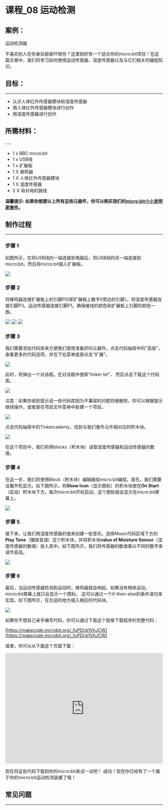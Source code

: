 # 课程_08 运动检测

## 案例：
运动检测器

不喜欢别人在你身后偷偷吓唬你？这里刚好有一个适合你的micro:bit项目！在这篇文章中，我们将学习如何使用运动传感器、湿度传感器以及与它们相关的编程知识。


## 目标：
---
- 认识人体红外传感器模块和湿度传感器
- 用人体红外传感器模块进行创作
- 用湿度传感器进行创作


## 所需材料：  
---  

- 1 x BBC micro:bit
- 1 x USB线
- 1 x 扩展板
- 1 X 蜂鸣器
- 1 X 人体红外传感器模块
- 1 X 湿度传感器
- 2 X 母对母的跳线

**温馨提示: 如果你想要以上所有这些元器件，你可以购买我们的[micro:bit小小发明家套件](https://item.taobao.com/item.htm?spm=a230r.7195193.1997079397.9.z3IMPf&id=564707672256&abbucket=5)。**


## 制作过程
---
### 步骤 1  
如图所示，在将USB线的一端连接到电脑后，将USB线的另一端连接到micro:bit。然后将micro:bit插入扩展板。

![](./images/64lAG8S.jpg)


### 步骤 2  

将蜂鸣器连接扩展板上的引脚P0(即扩展板上数字0旁边的引脚）。将湿度传感器连接引脚P3，运动传感器连接引脚P1。确保接线的颜色和扩展板上引脚的颜色一致。

![](./images/NuBmxhy.jpg)
![](./images/Rj1DnJb.jpg)
![](./images/pHfDOO8.jpg)


### 步骤 3  
我们需要添加代码库来方便我们使用准备好的元器件。点击代码抽屉中的"高级"，查看更多的代码选项，并在下拉菜单底部点击"扩展"。

![](./images/R5lx5Np.jpg)

此时，将弹出一个对话框。在对话框中搜索“tinker kit”， 然后点击下载这个代码库。

![](./images/pduH11r.png)

注意：如果你收到提示说一些代码库因为不兼容的问题将被删除，你可以根据提示继续操作，或者是在项目文件菜单中新建一个项目。

![](./images/SRt0dDo.png)

点击代码抽屉中的Tinkercademy，找到与我们套件元件相对应的积木块。

![](./images/Tinker_Kit_case_08_01.png)

在这个项目中，我们将用blocks（积木块）读取湿度传感器和运动传感器的数值。 


### 步骤 4  
在这一步，我们将使用Block（积木块）编辑器给micro:bit编程。首先，我们需要设置开机显示。如下图所示，将**Show Icon**（显示图标）的积木块放在**On Start**（启动）积木块下方。每次micro:bit开机启动，这个图标就会显示在micro:bit屏幕上。

![](./images/Tinker_Kit_case_08_02.png)


### 步骤 5  
接下来，让我们用湿度传感器的值来创建一些音乐。选择Music代码区域下方的**Play Tone**（播放音调）这个积木块，并将积木块**value of Moisture Sensor**（湿度传感器的数值）放入其中。如下图所示，我们将传感器的数值乘以不同的数字来调节音高。

![](./images/Tinker_Kit_case_08_03.png)


### 步骤 6
最后，当运动传感器检测到运动时，蜂鸣器就会响起。如果没有物体运动，micro:bit屏幕上就只会显示一个图标。
这可以通过一个if-then-else的条件语句来实现。如下图所示，在合适的地方插入相应的代码块。

![](./images/Tinker_Kit_case_08_04.png)


如果你不想自己亲手编写代码，你可以通过下面这个链接下载程序的完整代码：

[https://makecode.microbit.org/_fuPDcb1VhJCW](https://makecode.microbit.org/_fuPDcb1VhJCW)

或者，你可以从下面这个页面下载：

<div style="position:relative;height:0;padding-bottom:70%;overflow:hidden;"><iframe style="position:absolute;top:0;left:0;width:100%;height:100%;" src="https://makecode.microbit.org/#pub:_fuPDcb1VhJCW" frameborder="0" sandbox="allow-popups allow-forms allow-scripts allow-same-origin"></iframe></div>

现在将这些代码下载到你的micro:bit来试一试吧！
成功！现在你已经有了一个属于你的micro:bit运动检测装置了哦！


## 常见问题
---
